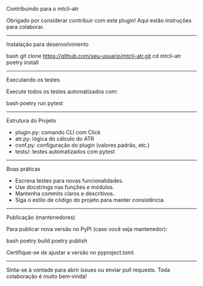 Contribuindo para o mtcli-atr

Obrigado por considerar contribuir com este plugin! Aqui estão instruções para colaborar.

---

Instalação para desenvolvimento

bash
git clone https://github.com/seu-usuario/mtcli-atr.git
cd mtcli-atr
poetry install


---

Executando os testes

Execute todos os testes automatizados com:

bash
poetry run pytest


---

Estrutura do Projeto

- plugin.py: comando CLI com Click  
- atr.py: lógica do cálculo do ATR  
- conf.py: configuração do plugin (valores padrão, etc.)  
- tests/: testes automatizados com pytest  

---

Boas práticas

- Escreva testes para novas funcionalidades.  
- Use docstrings nas funções e módulos.  
- Mantenha commits claros e descritivos.  
- Siga o estilo de código do projeto para manter consistência.  

---

Publicação (mantenedores)

Para publicar nova versão no PyPI (caso você seja mantenedor):

bash
poetry build
poetry publish


Certifique-se de ajustar a versão no pyproject.toml.

---
Sinta-se à vontade para abrir issues ou enviar pull requests. Toda colaboração é muito bem‑vinda!
